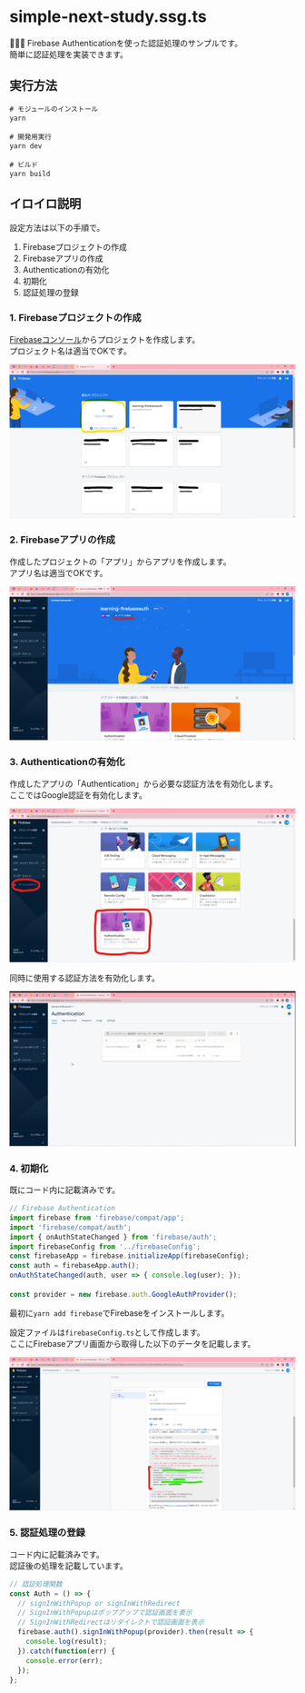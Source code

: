 # simple-next-study.ssg.ts

🔐️🔐️🔐️ Firebase Authenticationを使った認証処理のサンプルです。  
簡単に認証処理を実装できます。  

## 実行方法

```shell
# モジュールのインストール
yarn

# 開発用実行
yarn dev

# ビルド
yarn build
```

## イロイロ説明

設定方法は以下の手順で。  

1. Firebaseプロジェクトの作成
2. Firebaseアプリの作成
3. Authenticationの有効化
4. 初期化
5. 認証処理の登録

### 1. Firebaseプロジェクトの作成

[Firebaseコンソール](https://console.firebase.google.com/u/0/?hl=ja)からプロジェクトを作成します。  
プロジェクト名は適当でOKです。  

![プロジェクトの作成](.development/img/create-project.png)  

### 2. Firebaseアプリの作成

作成したプロジェクトの「アプリ」からアプリを作成します。  
アプリ名は適当でOKです。  

![アプリの作成](.development/img/create-app.png)  

### 3. Authenticationの有効化

作成したアプリの「Authentication」から必要な認証方法を有効化します。  
ここではGoogle認証を有効化します。  

![Authenticationの有効化](./.development/img/auth.png)  

同時に使用する認証方法を有効化します。  

![Authenticationプロバイダの設定](./.development/img/auth-method.gif)  

### 4. 初期化

既にコード内に記載済みです。  

```ts
// Firebase Authentication
import firebase from 'firebase/compat/app';
import 'firebase/compat/auth';
import { onAuthStateChanged } from 'firebase/auth';
import firebaseConfig from '../firebaseConfig';
const firebaseApp = firebase.initializeApp(firebaseConfig);
const auth = firebaseApp.auth();
onAuthStateChanged(auth, user => { console.log(user); });

const provider = new firebase.auth.GoogleAuthProvider();
```

最初に`yarn add firebase`でFirebaseをインストールします。  

設定ファイルは`firebaseConfig.ts`として作成します。  
ここにFirebaseアプリ画面から取得した以下のデータを記載します。  

![Firebaseアプリ画面](./.development/img/app-config.png)  

### 5. 認証処理の登録

コード内に記載済みです。  
認証後の処理を記載しています。  

```ts
// 認証処理関数
const Auth = () => {
  // signInWithPopup or signInWithRedirect
  // SignInWithPopupはポップアップで認証画面を表示
  // SignInWithRedirectはリダイレクトで認証画面を表示
  firebase.auth().signInWithPopup(provider).then(result => {
    console.log(result);
  }).catch(function(err) {
    console.error(err);
  });
};
```
